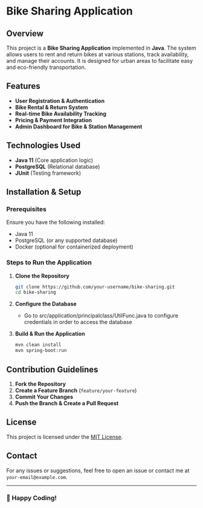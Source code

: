 # Bike Sharing Application

## Overview
This project is a **Bike Sharing Application** implemented in **Java**. The system allows users to rent and return bikes at various stations, track availability, and manage their accounts. It is designed for urban areas to facilitate easy and eco-friendly transportation.

## Features
- **User Registration & Authentication**
- **Bike Rental & Return System**
- **Real-time Bike Availability Tracking**
- **Pricing & Payment Integration**
- **Admin Dashboard for Bike & Station Management**

## Technologies Used
- **Java 11** (Core application logic)
- **PostgreSQL** (Relational database)
- **JUnit** (Testing framework)

## Installation & Setup

### Prerequisites
Ensure you have the following installed:
- Java 11
- PostgreSQL (or any supported database)
- Docker (optional for containerized deployment)

### Steps to Run the Application
1. **Clone the Repository**
   ```bash
   git clone https://github.com/your-username/bike-sharing.git
   cd bike-sharing
   ```
2. **Configure the Database**
   - Go to src/application/principalclass/UtilFunc.java to configure credentials in order to access the database

3. **Build & Run the Application**
   ```bash
   mvn clean install
   mvn spring-boot:run
   ```  

## Contribution Guidelines
1. **Fork the Repository**
2. **Create a Feature Branch** (`feature/your-feature`)
3. **Commit Your Changes**
4. **Push the Branch & Create a Pull Request**

## License
This project is licensed under the [MIT License](LICENSE).

## Contact
For any issues or suggestions, feel free to open an issue or contact me at `your-email@example.com`.

---
### 🚀 Happy Coding!

